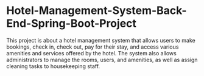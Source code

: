 # Hotel-Management-System-Back-End-Spring-Boot-Project
This project is about a hotel management system that allows users to make bookings, check in, check out, pay for their stay, and access various amenities and services offered by the hotel. The system also allows administrators to manage the rooms, users, and amenities, as well as assign cleaning tasks to housekeeping staff.
